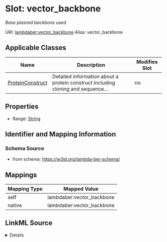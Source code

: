 

# Slot: vector_backbone 


_Base plasmid backbone used_





URI: [lambdaber:vector_backbone](https://w3id.org/lambda-ber-schema/vector_backbone)
Alias: vector_backbone

<!-- no inheritance hierarchy -->





## Applicable Classes

| Name | Description | Modifies Slot |
| --- | --- | --- |
| [ProteinConstruct](ProteinConstruct.md) | Detailed information about a protein construct including cloning and sequence... |  no  |






## Properties

* Range: [String](String.md)




## Identifier and Mapping Information






### Schema Source


* from schema: https://w3id.org/lambda-ber-schema/




## Mappings

| Mapping Type | Mapped Value |
| ---  | ---  |
| self | lambdaber:vector_backbone |
| native | lambdaber:vector_backbone |




## LinkML Source

<details>
```yaml
name: vector_backbone
description: Base plasmid backbone used
from_schema: https://w3id.org/lambda-ber-schema/
rank: 1000
alias: vector_backbone
owner: ProteinConstruct
domain_of:
- ProteinConstruct
range: string

```
</details>